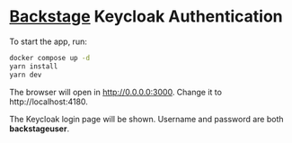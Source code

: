 # [Backstage](https://backstage.io) Keycloak Authentication

To start the app, run:

```sh
docker compose up -d
yarn install
yarn dev
```

The browser will open in http://0.0.0.0:3000. Change it to http://localhost:4180.

The Keycloak login page will be shown. Username and password are both **backstageuser**.
